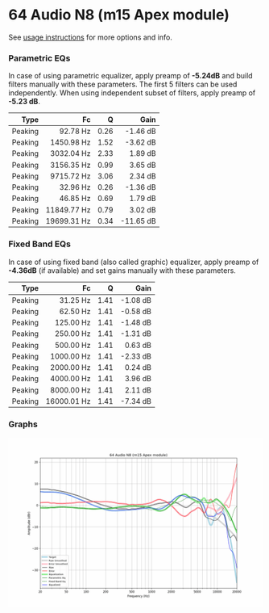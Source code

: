 # 64 Audio N8 (m15 Apex module)
See [usage instructions](https://github.com/jaakkopasanen/AutoEq#usage) for more options and info.

### Parametric EQs
In case of using parametric equalizer, apply preamp of **-5.24dB** and build filters manually
with these parameters. The first 5 filters can be used independently.
When using independent subset of filters, apply preamp of **-5.23 dB**.

| Type    | Fc          |    Q | Gain      |
|--------:|------------:|-----:|----------:|
| Peaking | 92.78 Hz    | 0.26 | -1.46 dB  |
| Peaking | 1450.98 Hz  | 1.52 | -3.62 dB  |
| Peaking | 3032.04 Hz  | 2.33 | 1.89 dB   |
| Peaking | 3156.35 Hz  | 0.99 | 3.65 dB   |
| Peaking | 9715.72 Hz  | 3.06 | 2.34 dB   |
| Peaking | 32.96 Hz    | 0.26 | -1.36 dB  |
| Peaking | 46.85 Hz    | 0.69 | 1.79 dB   |
| Peaking | 11849.77 Hz | 0.79 | 3.02 dB   |
| Peaking | 19699.31 Hz | 0.34 | -11.65 dB |

### Fixed Band EQs
In case of using fixed band (also called graphic) equalizer, apply preamp of **-4.36dB**
(if available) and set gains manually with these parameters.

| Type    | Fc          |    Q | Gain     |
|--------:|------------:|-----:|---------:|
| Peaking | 31.25 Hz    | 1.41 | -1.08 dB |
| Peaking | 62.50 Hz    | 1.41 | -0.58 dB |
| Peaking | 125.00 Hz   | 1.41 | -1.48 dB |
| Peaking | 250.00 Hz   | 1.41 | -1.31 dB |
| Peaking | 500.00 Hz   | 1.41 | 0.63 dB  |
| Peaking | 1000.00 Hz  | 1.41 | -2.33 dB |
| Peaking | 2000.00 Hz  | 1.41 | 0.24 dB  |
| Peaking | 4000.00 Hz  | 1.41 | 3.96 dB  |
| Peaking | 8000.00 Hz  | 1.41 | 2.11 dB  |
| Peaking | 16000.01 Hz | 1.41 | -7.34 dB |

### Graphs
![](./64%20Audio%20N8%20(m15%20Apex%20module).png)